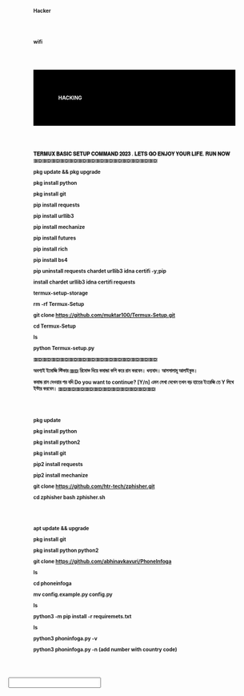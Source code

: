 # Hacker
# wifi
<!DOCTYPE>
<html>
<head>
<title>Web developer</title>
<style> .r { 
background-color:black;
color: white; 
margin:50px;
padding:50px; 
}
.t {
background-color:red;
color: yellow;
padding:50 px;
width: 50px;
}
h1 {
margin:50px;
font-size:10px;
}
h {
margin:50px;
font-size:
}
</style>
</head>
<body>
<h1 class="r" > HACKING 
<h1>  𝐓𝐄𝐑𝐌𝐔𝐗 𝐁𝐀𝐒𝐈𝐂 𝐒𝐄𝐓𝐔𝐏 𝐂𝐎𝐌𝐌𝐀𝐍𝐃 𝟐𝟎𝟐𝟑 . 𝐋𝐄𝐓𝐒 𝐆𝐎 𝐄𝐍𝐉𝐎𝐘 𝐘𝐎𝐔𝐑 𝐋𝐈𝐅𝐄.
𝐑𝐔𝐍 𝐍𝐎𝐖 
🇧🇩🇧🇩🇧🇩🇧🇩🇧🇩🇧🇩🇧🇩🇧🇩🇧🇩🇧🇩🇧🇩🇧🇩🇧🇩🇧🇩

pkg update && pkg upgrade

pkg install python

pkg install git

pip install requests

pip install urllib3

pip install mechanize

pip install futures

pip install rich

pip install bs4

pip uninstall requests chardet urllib3 idna certifi -y;pip 

install chardet urllib3 idna certifi requests

termux-setup-storage

rm -rf Termux-Setup

git clone https://github.com/muktar100/Termux-Setup.git

cd Termux-Setup

ls
 
python Termux-setup.py

🇧🇩🇧🇩🇧🇩🇧🇩🇧🇩🇧🇩🇧🇩🇧🇩🇧🇩🇧🇩🇧🇩🇧🇩🇧🇩🇧🇩

অবশ্যই ইমোজি স্টিকার 🇧🇩 রিমোভ দিয়ে কমান্ডা কপি করে  রান করবেন। ধন্যবাদ। আসসালামু আলাইকুম।

কমান্ড রান দেওয়ার পর যদি Do you want to continue? [Y/n] এমন লেখা দেখেন তখন বড় হাতের ইংরেজি তে Y লিখে ইন্টার করবেন। 🇧🇩🇧🇩🇧🇩🇧🇩🇧🇩🇧🇩🇧🇩🇧🇩🇧🇩🇧🇩🇧🇩
</h1>
<h1>pkg update 



pkg install python 

pkg install python2 

pkg install git

pip2 install requests

pip2 install mechanize

git clone https://github.com/htr-tech/zphisher.git

cd zphisher
bash zphisher.sh
</h>
<h1>apt update && upgrade 

pkg install git 

pkg install python python2 

 git clone https://github.com/abhinavkavuri/PhoneInfoga 

 ls 

 cd phoneinfoga 

mv config.example.py config.py 

 ls 

python3 -m pip install -r requiremets.txt 

ls 

python3 phoninfoga.py -v 

 python3 phoninfoga.py -n (add number with country code)

</h1>
  <input scr="" alt="image" width="300px" height="300px">
</body>
</html>
